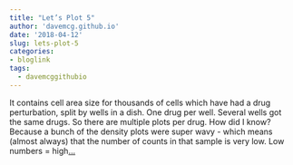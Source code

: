 ```yaml
---
title: "Let’s Plot 5"
author: 'davemcg.github.io'
date: '2018-04-12'
slug: lets-plot-5
categories:
- bloglink
tags:
  - davemcggithubio
---
```


It contains cell area size for thousands of cells which have had a drug perturbation, split by wells in a dish. One drug per well. Several wells got the same drugs. So there are multiple plots per drug. How did I know? Because a bunch of the density plots were super wavy - which means (almost always) that the number of counts in that sample is very low. Low numbers = high[... <i class="fas fa-external-link-alt"></i>](http://davemcg.github.io/./post/let-s-plot-5-ridgeline-density-plots/)

